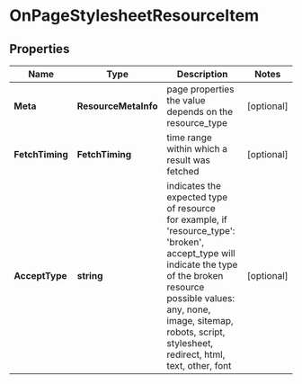 # OnPageStylesheetResourceItem


## Properties

| Name | Type | Description | Notes |
|------------ | ------------- | ------------- | -------------|
**Meta** | **ResourceMetaInfo** | page properties<br>the value depends on the resource_type |[optional]|
**FetchTiming** | **FetchTiming** | time range within which a result was fetched |[optional]|
**AcceptType** | **string** | indicates the expected type of resource<br>for example, if 'resource_type': 'broken', accept_type will indicate the type of the broken resource<br>possible values:<br>any, none, image, sitemap, robots, script, stylesheet, redirect, html, text, other, font |[optional]|